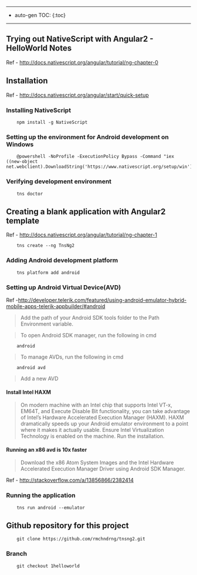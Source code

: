 ----------
* auto-gen TOC:
{:toc}

----------

## Trying out NativeScript with Angular2 - HelloWorld Notes

Ref - http://docs.nativescript.org/angular/tutorial/ng-chapter-0

## Installation

Ref - http://docs.nativescript.org/angular/start/quick-setup

### Installing NativeScript

        npm install -g NativeScript

### Setting up the environment for Android development on Windows

        @powershell -NoProfile -ExecutionPolicy Bypass -Command "iex ((new-object net.webclient).DownloadString('https://www.nativescript.org/setup/win'))"

### Verifying development environment

        tns doctor

## Creating a blank application with Angular2 template

Ref - http://docs.nativescript.org/angular/tutorial/ng-chapter-1

        tns create --ng TnsNg2

### Adding Android development platform

        tns platform add android

### Setting up Android Virtual Device(AVD)

Ref -http://developer.telerik.com/featured/using-android-emulator-hybrid-mobile-apps-telerik-appbuilder/#android

>Add the path of your Android SDK tools folder to the Path Environment variable.

>To open Android SDK manager, run the following in cmd
        
        android

>To manage AVDs, run the following in cmd

        android avd
        
> Add a new AVD

#### Install Intel HAXM

>On modern machine with an Intel chip that supports Intel VT-x, EM64T, and Execute Disable Bit functionality, you can take advantage of Intel’s Hardware Accelerated Execution Manager (HAXM). HAXM dramatically speeds up your Android emulator environment to a point where it makes it actually usable.
>Ensure Intel Virtualization Technology is enabled on the machine.
>Run the installation.

#### Running an x86 avd is 10x faster

>Download the x86 Atom System Images and the Intel Hardware Accelerated Execution Manager Driver using Android SDK Manager.

Ref - http://stackoverflow.com/a/13856866/2382414

### Running the application

        tns run android --emulator 

## Github repository for this project

        git clone https://github.com/rmchndrng/tnsng2.git

### Branch

        git checkout 1helloworld